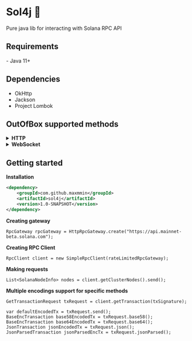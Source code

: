 <h1>Sol4j 👾</h1>
Pure java lib for interacting with Solana RPC API


<h2>Requirements</h2>
- Java 11+

<h2>Dependencies</h2>

- OkHttp
- Jackson
- Project Lombok

<h2>OutOfBox supported methods</h2>
<details>
<summary><b>HTTP</b></summary>
Under active development

- getAccountInfo ✅
- getBalance ✅
- getBlock ❌
- getBlockCommitment ✅
- getBlockHeight ✅
- getBlockProduction ✅
- getBlocks ❌
- getBlocksWithLimit ❌
- getBlockTime ✅
- getClusterNodes ✅
- getEpochInfo ✅
- getEpochSchedule ✅
- getFeeForMessage ✅
- getFirstAvailableBlock ✅
- getGenesisHash ✅
- getHealth ✅
- getHighestSnapshotSlot ✅
- getIdentity ✅
- getInflationGovernor ✅
- getInflationRate ✅
- getInflationReward ❌
- getLargestAccounts ❌
- getLatestBlockhash ✅
- getLeaderSchedule ❌
- getMaxRetransmitSlot ✅
- getMaxShredInsertSlot ✅
- getMinimumBalanceForRentExemption ❌
- getMultipleAccounts ✅
- getProgramAccounts ✅
- getRecentPerformanceSamples ❌
- getRecentPrioritizationFees ❌
- getSignaturesForAddress ✅
- getSignatureStatuses ❌
- getSlot ❌
- getSlotLeader ❌
- getSlotLeaders ❌
- getStakeMinimumDelegation ✅
- getSupply ❌
- getTokenAccountBalance ✅
- getTokenAccountsByDelegate ✅
- getTokenAccountsByOwner ✅
- getTokenLargestAccounts ✅
- getTokenSupply ❌
- getTransaction ✅
- getTransactionCount ✅
- getVersion ✅
- getVoteAccounts ❌
- isBlockhashValid ✅
- minimumLedgerSlot ✅
- requestAirdrop ❌
- sendTransaction ❌
- simulateTransaction ❌
</details>
<details>
<summary><b>WebSocket</b></summary>
Not implemented yet
</details>


<h2>Getting started</h2>

<b>Installation</b>

```xml
<dependency>
    <groupId>com.github.maxmmin</groupId>
    <artifactId>sol4j</artifactId>
    <version>1.0-SNAPSHOT</version>
</dependency>
```

<b>Creating gateway</b>

```
RpcGateway rpcGateway = HttpRpcGateway.create("https://api.mainnet-beta.solana.com");
```

<b>Creating RPC Client</b>

```
RpcClient client = new SimpleRpcClient(rateLimitedRpcGateway);
```

<b>Making requests</b>

```
List<SolanaNodeInfo> nodes = client.getClusterNodes().send();
```

<b>Multiple encodings support for specific methods</b>

```
GetTransactionRequest txRequest = client.getTransaction(txSignature);

var defaultEncodedTx = txRequest.send();
BaseEncTransaction base58EncodedTx = txRequest.base58();
BaseEncTransaction base64EncodedTx = txRequest.base64();
JsonTransaction jsonEncodedTx = txRequest.json();
JsonParsedTransaction jsonParsedEncTx = txRequest.jsonParsed();
```
